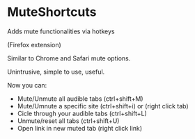 # MuteShortcuts
Adds mute functionalities via hotkeys

(Firefox extension)

Similar to Chrome and Safari mute options.

Unintrusive, simple to use, useful.

Now you can:
- Mute/Unmute all audible tabs     (ctrl+shift+M)
- Mute/Umnute a specific site      (ctrl+shift+i) or (right click tab)
- Cicle through your audible tabs  (ctrl+shift+L)
- Unmute/reset all tabs            (ctrl+shift+U)
- Open link in new muted tab       (right click link)
